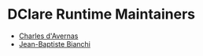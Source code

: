 # DClare Runtime Maintainers

* [Charles d'Avernas](https://github.com/cdavernas)
* [Jean-Baptiste Bianchi](https://github.com/JBBianchi)
